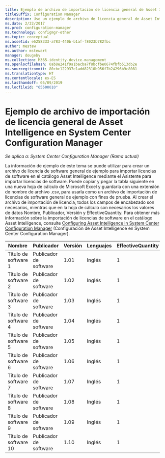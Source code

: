 ```yaml
---
title: Ejemplo de archivo de importación de licencia general de Asset Intelligence
titleSuffix: Configuration Manager
description: Use un ejemplo de archivo de licencia general de Asset Intelligence para ayudar a importar licencias de software en System Center Configuration Manager.
ms.date: 2/22/2017
ms.prod: configuration-manager
ms.technology: configmgr-other
ms.topic: conceptual
ms.assetid: e6258333-a783-440b-b1af-f8023b782fbc
author: mestew
ms.author: mstewart
manager: dougeby
ms.collection: M365-identity-device-management
ms.openlocfilehash: 0ab8e241f9a1bacba7f8bcfbe0674fbfb513db2e
ms.sourcegitcommit: 80cbc122937e1add82310b956f7b24296b9c8081
ms.translationtype: HT
ms.contentlocale: es-ES
ms.lasthandoff: 05/09/2019
ms.locfileid: "65500010"
---
```

# <a name="example-asset-intelligence-general-license-import-file-in-system-center-configuration-manager"></a>Ejemplo de archivo de importación de licencia general de Asset Intelligence en System Center Configuration Manager

*Se aplica a: System Center Configuration Manager (Rama actual)*

La información de ejemplo de este tema se puede utilizar para crear un archivo de licencia de software general de ejemplo para importar licencias de software en el catálogo Asset Intelligence mediante el Asistente para importar licencias de software. Puede copiar y pegar la tabla siguiente en una nueva hoja de cálculo de Microsoft Excel y guardarla con una extensión de nombre de archivo .csv, para usarla como un archivo de importación de licencias de software general de ejemplo con fines de prueba. Al crear el archivo de importación de licencia, todos los campos de encabezado son necesarios, mientras que en la hoja de cálculo son necesarios los valores de datos Nombre, Publicador, Versión y EffectiveQuantity. Para obtener más información sobre la importación de licencias de software en el catálogo Asset Intelligence, consulte [Configuring Asset Intelligence in System Center Configuration Manager](../../../../core/clients/manage/asset-intelligence/configuring-asset-intelligence.md) (Configuración de Asset Intelligence en System Center Configuration Manager).  

|Nombre|Publicador|Versión|Lenguajes|EffectiveQuantity|PONumber|ResellerName|DateOfPurchase|SupportPurchased|SupportExpirationDate|Comentarios|  
|----------|---------------|-------------|--------------|-----------------------|--------------|------------------|--------------------|----------------------|---------------------------|--------------|  
|Título de software 1|Publicador de software|1.01|Inglés|1|Número de compra|Nombre del distribuidor|10/10/2010|0|10/10/2012|Comentario|  
|Título de software 2|Publicador de software|1.02|Inglés|1|Número de compra|Nombre del distribuidor|10/10/2010|0|10/10/2012|Comentario|  
|Título de software 3|Publicador de software|1.03|Inglés|1|Número de compra|Nombre del distribuidor|10/10/2010|0|10/10/2012|Comentario|  
|Título de software 4|Publicador de software|1.04|Inglés|1|Número de compra|Nombre del distribuidor|10/10/2010|0|10/10/2012|Comentario|  
|Título de software 5|Publicador de software|1.05|Inglés|1|Número de compra|Nombre del distribuidor|10/10/2010|0|10/10/2012|Comentario|  
|Título de software 6|Publicador de software|1.06|Inglés|1|Número de compra|Nombre del distribuidor|10/10/2010|0|10/10/2012|Comentario|  
|Título de software 7|Publicador de software|1.07|Inglés|1|Número de compra|Nombre del distribuidor|10/10/2010|0|10/10/2012|Comentario|  
|Título de software 8|Publicador de software|1.08|Inglés|1|Número de compra|Nombre del distribuidor|10/10/2010|0|10/10/2012|Comentario|  
|Título de software 9|Publicador de software|1.09|Inglés|1|Número de compra|Nombre del distribuidor|10/10/2010|0|10/10/2012|Comentario|  
|Título de software 10|Publicador de software|1.10|Inglés|1|Número de compra|Nombre del distribuidor|10/10/2010|0|10/10/2012|Comentario|  

